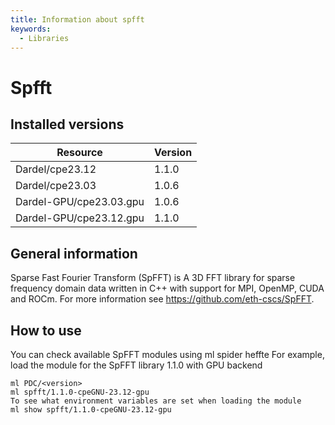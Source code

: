 ```yaml
---
title: Information about spfft
keywords:
  - Libraries
---
```

# Spfft

## Installed versions

| Resource | Version |
|---|---|
| Dardel/cpe23.12 | 1.1.0 |
| Dardel/cpe23.03 | 1.0.6 |
| Dardel-GPU/cpe23.03.gpu | 1.0.6 |
| Dardel-GPU/cpe23.12.gpu | 1.1.0 |

## General information

Sparse Fast Fourier Transform (SpFFT) is A 3D FFT library for sparse frequency domain data written in C++ with support for MPI, OpenMP, CUDA and ROCm. For more information see https://github.com/eth-cscs/SpFFT.

## How to use

You can check available SpFFT modules using
ml spider heffte
For example, load the module for the SpFFT library 1.1.0 with GPU backend
```
ml PDC/<version>
ml spfft/1.1.0-cpeGNU-23.12-gpu
To see what environment variables are set when loading the module
ml show spfft/1.1.0-cpeGNU-23.12-gpu
```

